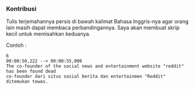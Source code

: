 ﻿
### Kontribusi

Tulis terjemahannya persis di bawah kalimat Bahasa Inggris-nya agar orang lain masih dapat membaca perbandingannya. Saya akan membuat skrip kecil untuk memisahkan keduanya.

Contoh :

```
6
00:00:50,222 --> 00:00:55,000
The co-founder of the social news and entertainment website "reddit" has been found dead
co-founder dari situs sosial berita dan entertainmen "Reddit" ditemukan tewas.
```
